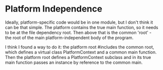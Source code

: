 # Platform Independence
Ideally, platform-specific code would be in one module, but I don't think it can be that simple. The platform contains the true main function, so it needs to be at the file dependency root. Then above that is the common 'root' - the root of the main platform-independent body of the program.

I think I found a way to do it: the platform root \#includes the common root, which defines a virtual class PlatformContext and a common main function. Then the platform root defines a PlatformContext subclass and in its true main function passes an instance by reference to the common main. 